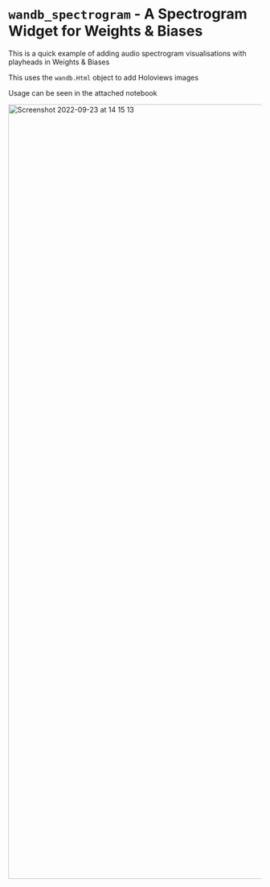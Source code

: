 # `wandb_spectrogram` - A Spectrogram Widget for Weights & Biases

This is a quick example of adding audio spectrogram visualisations with playheads in Weights & Biases

This uses the `wandb.Html` object to add Holoviews images

Usage can be seen in the attached notebook

<img width="1541" alt="Screenshot 2022-09-23 at 14 15 13" src="https://user-images.githubusercontent.com/20516801/192093348-c0b5b18c-c8cf-485c-842c-d0e11daba5c6.png">

